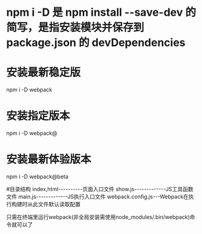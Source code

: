 
# npm i -D 是 npm install --save-dev 的简写，是指安装模块并保存到 package.json 的 devDependencies
# 安装最新稳定版
npm i -D webpack

# 安装指定版本
npm i -D webpack@<version>

# 安装最新体验版本
npm i -D webpack@beta




#目录结构
index,html----------页面入口文件
show.js-------------JS工具函数文件
main.js-------------JS执行入口文件
webpack.config.js---Webpack在执行构建时从此文件默认读取配置



只需在终端里运行webpack(非全局安装需使用node_modules/.bin/webpack)命令就可以了
